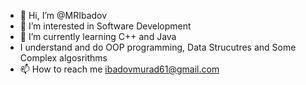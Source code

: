 - 👋 Hi, I’m @MRIbadov
- 👀 I’m interested in Software Development
- 🌱 I’m currently learning C++ and Java
- I understand and do OOP programming, Data Strucutres and Some Complex algosrithms
- 📫 How to reach me ibadovmurad61@gmail.com
<!---
MRIbadov/MRIbadov is a ✨ special ✨ repository because its `README.md` (this file) appears on your GitHub profile.
You can click the Preview link to take a look at your changes.
--->
